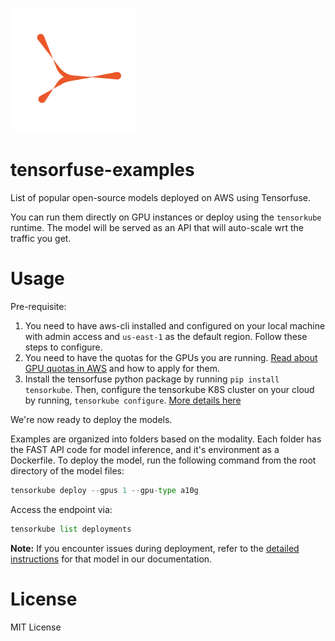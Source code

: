 <p align="left">
  <a href="https://tensorfuse.io/">
    <img src="assets/Logo_whitebg.png" alt="Logo" width="200"/>
  </a>
</p>


# tensorfuse-examples
List of popular open-source models deployed on AWS using Tensorfuse. 

You can run them directly on GPU instances or deploy using the `tensorkube` runtime. The model will be served as an API that will auto-scale wrt the traffic you get. 

# Usage
Pre-requisite:
1. You need to have aws-cli installed and configured on your local machine with admin access and `us-east-1` as the default region. Follow these steps to configure. 
2. You need to have the quotas for the GPUs you are running. [Read about GPU quotas in AWS](https://tensorfuse.io/blog/increase-gpu-quota-on-aws-with-python-script) and how to apply for them.
3. Install the tensorfuse python package by running `pip install tensorkube`. Then, configure the tensorkube K8S cluster on your cloud by running, `tensorkube configure`. [More details here](https://docs.tensorfuse.io/getting_started_tensorkube)

We're now ready to deploy the models. 

Examples are organized into folders based on the modality. Each folder has the FAST API code for model inference, and it's environment as a Dockerfile. To deploy the model, run the following command from the root directory of the model files:

```python
tensorkube deploy --gpus 1 --gpu-type a10g
```

Access the endpoint via:

```python
tensorkube list deployments
```

**Note:** If you encounter issues during deployment, refer to the [detailed instructions](https://docs.tensorfuse.io/introduction) for that model in our documentation.

# License
MIT License
